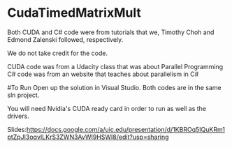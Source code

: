 # CudaTimedMatrixMult

Both CUDA and C# code were from tutorials that we, Timothy Choh and Edmond Zalenski followed, respectively.

We do not take credit for the code.

CUDA code was from a Udacity class that was about Parallel Programming
C# code was from an website that teaches about parallelism in C#

#To Run
Open up the solution in Visual Studio.
Both codes are in the same sln project.

You will need Nvidia's CUDA ready card in order to run as well as the drivers.

Slides:https://docs.google.com/a/uic.edu/presentation/d/1KBROq5IQuKRm1ptZpJI3oqvILKrS3ZWN3AvWI9HSWI8/edit?usp=sharing
